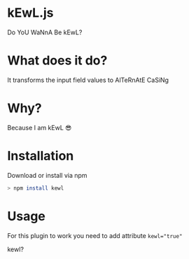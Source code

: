 # kEwL.js
Do YoU WaNnA Be kEwL?

# What does it do?
It transforms the input field values to AlTeRnAtE CaSiNg

# Why?
Because I am kEwL :sunglasses:

# Installation
Download or install via npm
```sh
> npm install kewl
```

# Usage
For this plugin to work you need to add attribute `kewl="true"`

kewl?